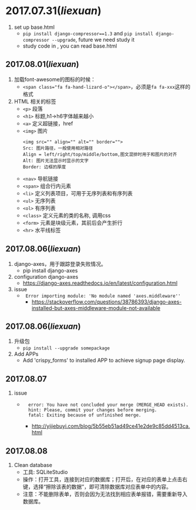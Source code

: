 2017.07.31(**_liexuan_**)
=========================
1. set up  base.html
    * `pip install django-compressor==1.3` and `pip install django-compressor --upgrade`, future we need study it
    * study code in <head>, you can read base.html

2017.08.01(**_liexuan_**)
-------------------------
1. 加载font-awesome的图标的时候：
    * ` <span class="fa fa-hand-lizard-o"></span> `，必须是`fa fa-xxx`这样的格式
2. HTML 相关的标签
    * `<p>` 段落
    * `<h1>` 标题,h1->h6字体越来越小
    * `<a>` 定义超链接，href
    * `<img>` 图片
         ```
         <img src="" align="" alt="" border="">
         Src: 图片路径，一般使用相对路径
         Align = left/right/top/middle/bottom,图文混排时用于和图片的对齐
         Alt: 图片无法显示时显示的文字
         Border: 边框的厚度
         ```
    * `<nav>` 导航链接
    * `<span>` 组合行内元素
    * `<li>` 定义列表项目，可用于无序列表和有序列表
    * `<ul>` 无序列表
    * `<ol>` 有序列表
    * `<class>` 定义元素的类的名称, 调用css
    * `<form>` 元素是块级元素，其前后会产生折行
    * `<hr>` 水平线标签

2017.08.06(**_liexuan_**)
-------------------------
1. django-axes，用于跟踪登录失败情况。
    * pip install django-axes
2. configuration django-axes
    * https://django-axes.readthedocs.io/en/latest/configuration.html
3. issue
    * ``` Error importing module: 'No module named 'axes.middleware''```
        * https://stackoverflow.com/questions/38786393/django-axes-installed-but-axes-middleware-module-not-available

2017.08.06(**_liexuan_**)
-------------------------
1. 升级包
    * `pip install --upgrade somepackage`
2. Add APPs
    * Add 'crispy_forms' to installed APP to achieve signup page display.

2017.08.07
-------------------------
1. issue
    * ```$ git pull
        error: You have not concluded your merge (MERGE_HEAD exists).
        hint: Please, commit your changes before merging.
        fatal: Exiting because of unfinished merge.
        ```
        * http://yijiebuyi.com/blog/5b55eb51ad49ce41e2de9c85dd4513ca.html

2017.08.08
-------------------------
1. Clean database
    * 工具: SQLiteStudio
    * 操作：打开工具，连接到对应的数据库；打开后，在对应的表单上点击右键，选择“擦除该表的数据”，即可清除数据库对应表单中的内容。
    * 注意：不能删除表单，否则会因为无法找到相应表单报错，需要重新导入数据库。